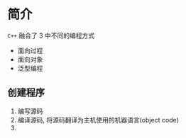 # 简介

`C++` 融合了 3 中不同的编程方式
- 面向过程
- 面向对象
- 泛型编程

## 创建程序

1. 编写源码
2. 编译源码, 将源码翻译为主机使用的机器语言(object code)
3. 


